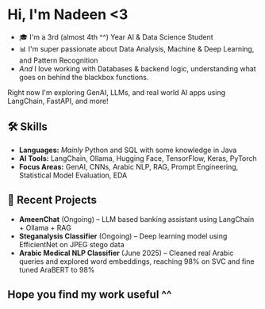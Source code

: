 # Hi, I'm Nadeen <3
- 🎓 I'm a 3rd (almost 4th ^^) Year AI & Data Science Student  
- 📊 I'm super passionate about Data Analysis, Machine & Deep Learning, and Pattern Recognition
- _And_ I love working with Databases & backend logic, understanding what goes on behind the blackbox functions.

Right now I'm exploring GenAI, LLMs, and real world AI apps using LangChain, FastAPI, and more!

## 🛠️ Skills
- **Languages:** _Mainly_ Python and SQL with some knowledge in Java
- **AI Tools:** LangChain, Ollama, Hugging Face, TensorFlow, Keras, PyTorch 
- **Focus Areas:** GenAI, CNNs, Arabic NLP, RAG, Prompt Engineering, Statistical Model Evaluation, EDA

## 🚀 Recent Projects
- **AmeenChat** (Ongoing) – LLM based banking assistant using LangChain + Ollama + RAG 
- **Steganalysis Classifier** (Ongoing) – Deep learning model using EfficientNet on JPEG stego data
- **Arabic Medical NLP Classifier** (June 2025) – Cleaned real Arabic queries and explored word embeddings, reaching 98% on SVC and fine tuned AraBERT to 98%

## Hope you find my work useful ^^
<!---
ncdeenali/ncdeenali is a ✨ special ✨ repository because its `README.md` (this file) appears on your GitHub profile.
You can click the Preview link to take a look at your changes.
--->
